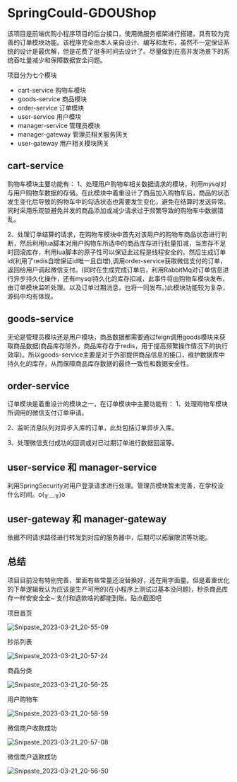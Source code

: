 # SpringCould-GDOUShop
该项目是前端优购小程序项目的后台接口，使用微服务框架进行搭建，具有较为完善的订单模块功能。该程序完全由本人亲自设计、编写和发布，虽然不一定保证系统的设计是最优解，但是花费了挺多时间去设计了。尽量做到在高并发场景下的系统吞吐量减少和保障数据安全问题。


项目分为七个模块
- cart-service 购物车模块
- goods-service 商品模块
- order-service 订单模块
- user-service 用户模块
- manager-service 管理员模块
- manager-gateway 管理员相关服务网关
- user-gateway 用户相关模块网关

## cart-service
购物车模块主要功能有：
1、处理用户购物车相关数据请求的模块，利用mysql对与用户购物车数据的存储。在此模块中着重设计了商品加入购物车后，商品的状态发生变化后导致的购物车中的勾选状态也需要发生变化，避免在结算时发送异常。同时采用乐观锁避免并发的商品添加或减少请求过于频繁导致的购物车中数据错乱。

2、处理订单结算的请求，在购物车模块中首先对该用户的购物车商品状态进行判断，然后利用lua脚本对用户购物车所选中的商品库存进行批量扣减，当库存不足时回滚库存，利用lua脚本的原子性可以保证此过程是线程安全的。然后生成订单id(利用了redis自增保证id唯一且自增),调用order-service获取微信支付的订单，返回给用户调起微信支付。(同时在生成完成订单后，利用RabbitMq对订单信息进行异步持久化操作，还有mysql持久化的库存扣减，此事件将由购物车模块发布，由订单模块监听处理。以及订单过期消息，也将一同发布。)此模块功能较为复杂，源码中均有体现。

## goods-service
无论是管理员模块还是用户模块，商品数据都需要通过feign调用goods模块来获取商品数据(商品库存除外，商品库存存于redis，用于提高频繁操作情况下的执行效率)。所以goods-service主要是对于外部提供商品信息的接口，维护数据库中持久化的库存，从而保障商品库存数据的最终一致性和数据安全性。

## order-service
订单模块是着重设计的模块之一，在订单模块中主要功能有：
1、处理购物车模块所调用的微信支付订单申请。

2、监听消息队列对异步入库的订单，此处包括订单异步入库。

3、处理微信支付成功的回调或对已过期订单进行数据回滚等。

## user-service 和 manager-service
利用SpringSecurity对用户登录请求进行处理。管理员模块暂未完善，在学校没什么时间。o(╥﹏╥)o

## user-gateway 和 manager-gateway
依据不同请求路径进行转发到对应的服务器中，后期可以拓展限流等功能。

## 总结
项目目前没有特别完善，里面有些常量还没替换好，还在用字面量。但是着重优化的下单逻辑我认为应该是生产可用的(在小程序上测试过基本没问题)，秒杀商品库存一样安安全全~ 支付和退款啥的都能到账。贴点截图吧

项目首页

![Snipaste_2023-03-21_20-55-09](https://user-images.githubusercontent.com/91795546/226612234-d4d7b24d-88f5-4e5a-972b-14b497fae3c6.png)

 秒杀列表
 
![Snipaste_2023-03-21_20-57-24](https://user-images.githubusercontent.com/91795546/226612888-ea9034a8-ee1d-4433-bf8b-9d6b2664c8eb.png)

商品分类

![Snipaste_2023-03-21_20-56-25](https://user-images.githubusercontent.com/91795546/226612805-b872a312-ae83-4156-8804-3852f0b3a498.png)

用户购物车

![Snipaste_2023-03-21_20-58-59](https://user-images.githubusercontent.com/91795546/226613118-110b251d-66a3-48ee-9f1c-a5640c249a39.png)

微信商户收款成功

![Snipaste_2023-03-21_20-57-08](https://user-images.githubusercontent.com/91795546/226612985-28c40c16-cfbe-453a-abc8-706f3877ebad.png)


微信商户退款成功

![Snipaste_2023-03-21_20-56-50](https://user-images.githubusercontent.com/91795546/226613007-f2b6380f-1036-48eb-84d0-427fd6dc1780.png)

